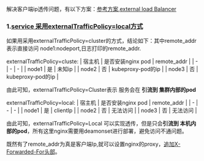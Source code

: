 解决客户端ip透传问题，有以下方案：[参考方案](https://aws.amazon.com/cn/blogs/china/different-ways-to-get-the-real-source-ip-of-the-client-in-amazon-eks/),[external load Balancer](https://kubernetes.io/zh-cn/docs/tasks/access-application-cluster/create-external-load-balancer/)

### 1.[service 采用externalTrafficPolicy=local方式](nginx-service.yaml)

如果用采用externalTrafficPolicy=cluster的方式，结论如下：其中remote_addr 表示直接访问 node1:nodeport,日志打印的remote_addr.

externalTrafficPolicy=cluste:
| 宿主机  |  是否安装nginx pod | remote_addr |
| -     | -   | -   |
| node1 |  是  | 未知ip |
| node2 |  否  | kubeproxy-pod的ip |
| node3 |  否   | kubeproxy-pod的ip |

由此可知，externalTrafficPolicy=Cluster表示 服务会在 **引流到 集群内部的pod**


externalTrafficPolicy=local:
| 宿主机  |  是否安装nginx pod | remote_addr |
| -     | -   | -   |
| node1 |  是  | clientIp |
| node2 |  否  | 无法访问 |
| node3 |  否   | 无法访问 |

由此可知，externalTrafficPolicy=Local 可以实现透传，但是只会**引流到 本机内部的pod**，所有这里nginx需要用deamonset进行部署，避免访问不通问题。

既然有了remote_addr为真是客户端Ip,就可以设置nginx的proxy，[追加X-Forwarded-For头部](nginx.conf)。
